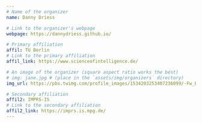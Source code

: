 ```yaml
---
# Name of the organizer
name: Danny Driess

# Link to the organizer's webpage
webpage: https://dannydriess.github.io/

# Primary affiliation
affil: TU Berlin
# Link to the primary affiliation
affil_link: https://www.scienceofintelligence.de/

# An image of the organizer (square aspect ratio works the best)
# img: jane.jpg # (place in the `assets/img/organizers` directory)
img_url: https://pbs.twimg.com/profile_images/1534203253407236099/-Fw_Bm3U_400x400.jpg

# Secondary affiliation
affil2: IMPRS-IS
# Link to the secondary affiliation
affil2_link: https://imprs.is.mpg.de/
---
```

